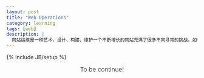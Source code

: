 ```yaml
---
layout: post
title: "Web Operations"
category: learning
tags: [web]
description: |
  网站运维是一种艺术，设计、构建、维护一个不断增长的网站充满了很多不同寻常的挑战。如今我们的生活已经离不开互联网，享受快捷高效的web服务，离不开网站运维。
---
```

{% include JB/setup %}




<div class="alert alert-block alert-warn form-inline" style="text-align:center; vertical-align:middle; font-size: 16px; font-weight:300;">To be continue!</div>
